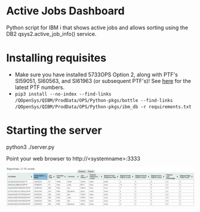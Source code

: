 # Active Jobs Dashboard
Python script for IBM i that shows active jobs and allows sorting
using the DB2 qsys2.active_job_info() service.  

# Installing requisites
 - Make sure you have installed 5733OPS Option 2, along with PTF's SI59051, SI60563, and SI61963 (or subsequent PTF's)!
   See [here](https://www.ibm.com/developerworks/community/wikis/home?lang=en#!/wiki/IBM%20i%20Technology%20Updates/page/Python%20PTFs) for the latest PTF numbers.
 - ```pip3 install --no-index --find-links /QOpenSys/QIBM/ProdData/OPS/Python-pkgs/bottle --find-links /QOpenSys/QIBM/ProdData/OPS/Python-pkgs/ibm_db -r requirements.txt```

# Starting the server 
python3 ./server.py

Point your web browser to http://&lt;systemname&gt;:3333

![screen shot](./screenshot.jpg?raw=true)
